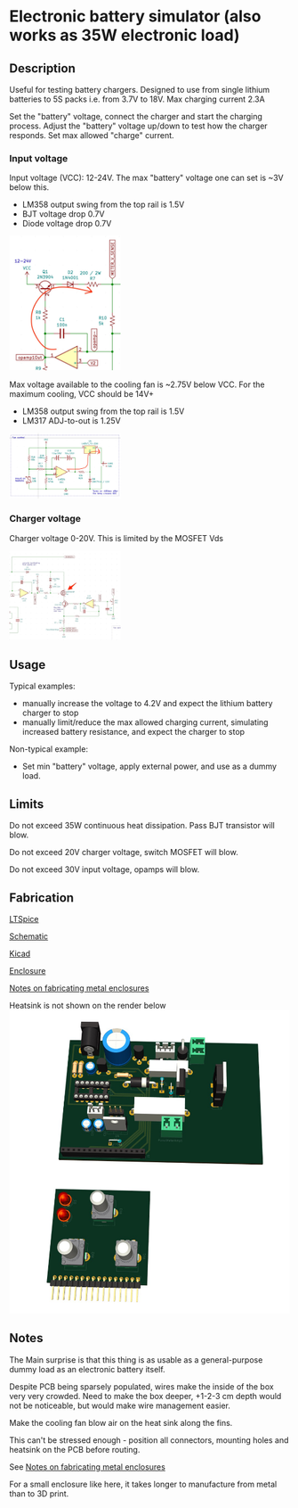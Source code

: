 # Electronic battery simulator (also works as 35W electronic load)

## Description

Useful for testing battery chargers. 
Designed to use from single lithium batteries to 5S packs i.e. from 3.7V to 18V. Max charging current 2.3A 

Set the "battery" voltage, connect the charger and start the charging process. 
Adjust the "battery" voltage up/down to test how the charger responds. Set max allowed "charge" current.

### Input voltage
Input voltage (VCC): 12-24V. The max "battery" voltage one can set is ~3V below this. 

* LM358 output swing from the top rail is 1.5V
* BJT voltage drop 0.7V
* Diode voltage drop 0.7V


<img src="img/voltage-drop.png" width="200"/>


Max voltage available to the cooling fan is ~2.75V below VCC. For the maximum cooling, VCC should be 14V+

* LM358 output swing from the top rail is 1.5V
* LM317 ADJ-to-out is 1.25V

<img src="img/fan.png" width="200"/>

### Charger voltage
Charger voltage 0-20V. This is limited by the MOSFET Vds

<img src="img/mosfet.png" width="200"/>

## Usage

Typical examples:

* manually increase the voltage to 4.2V and expect the lithium battery charger to stop
* manually limit/reduce the max allowed charging current, simulating increased battery resistance, and expect the charger to stop

Non-typical example:

* Set min "battery" voltage, apply external power, and use as a dummy load.


## Limits

Do not exceed 35W continuous heat dissipation. Pass BJT transistor will blow.

Do not exceed 20V charger voltage, switch MOSFET will blow.

Do not exceed 30V input voltage, opamps will blow.

## Fabrication

[LTSpice](ltspice)

[Schematic](schematic.pdf)

[Kicad](kicad)

[Enclosure](fusion360)


[Notes on fabricating metal enclosures](Metal%20enclosure%20project%20box.md)

Heatsink is not shown on the render below
![](img/3d.png)

## Notes

The Main surprise is that this thing is as usable as a general-purpose dummy load as an electronic battery itself.

Despite PCB being sparsely populated, wires make the inside of the box very very crowded. Need to make the box deeper, +1-2-3 cm depth would not be noticeable, but 
would make wire management easier.

Make the cooling fan blow air on the heat sink along the fins.

This can't be stressed enough - position all connectors, mounting holes and heatsink on the PCB before routing.

See [Notes on fabricating metal enclosures](Metal%20enclosure%20project%20box.md)

For a small enclosure like here, it takes longer to manufacture from metal than to 3D print.
